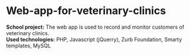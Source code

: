# Web-app-for-veterinary-clinics
<b>School project:</b> The web app is used to record and monitor customers of veterinary clinics.<br>
<b>Used technologies:</b> PHP, Javascript (jQuerry), Zurb Foundation, Smarty templates, MySQL
